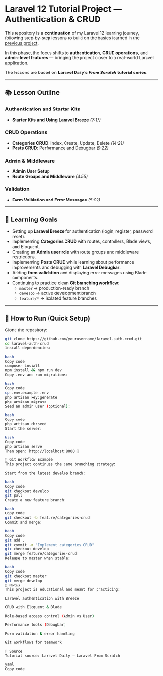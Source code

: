 # Laravel 12 Tutorial Project — Authentication & CRUD

This repository is a **continuation** of my Laravel 12 learning journey, following step-by-step lessons to build on the basics learned in the [previous project](https://github.com/rasakmarsawa/laravel).  

In this phase, the focus shifts to **authentication**, **CRUD operations**, and **admin-level features** — bringing the project closer to a real-world Laravel application.

The lessons are based on **Laravel Daily’s _From Scratch_ tutorial series**.

---

## 📚 Lesson Outline

### Authentication and Starter Kits
- **Starter Kits and Using Laravel Breeze** *(7:17)*

### CRUD Operations
- **Categories CRUD**: Index, Create, Update, Delete *(14:21)*
- **Posts CRUD**: Performance and Debugbar *(9:22)*

### Admin & Middleware
- **Admin User Setup**
- **Route Groups and Middleware** *(4:55)*

### Validation
- **Form Validation and Error Messages** *(5:02)*

---

## 🔧 Learning Goals
- Setting up **Laravel Breeze** for authentication (login, register, password reset).
- Implementing **Categories CRUD** with routes, controllers, Blade views, and Eloquent.
- Creating an **Admin user role** with route groups and middleware restrictions.
- Implementing **Posts CRUD** while learning about performance improvements and debugging with **Laravel Debugbar**.
- Adding **form validation** and displaying error messages using Blade components.
- Continuing to practice clean **Git branching workflow**:
  - `master` → production-ready branch  
  - `develop` → active development branch  
  - `feature/*` → isolated feature branches  

---

## 🚀 How to Run (Quick Setup)

Clone the repository:
```bash
git clone https://github.com/yourusername/laravel-auth-crud.git
cd laravel-auth-crud
Install dependencies:

bash
Copy code
composer install
npm install && npm run dev
Copy .env and run migrations:

bash
Copy code
cp .env.example .env
php artisan key:generate
php artisan migrate
Seed an admin user (optional):

bash
Copy code
php artisan db:seed
Start the server:

bash
Copy code
php artisan serve
Then open: http://localhost:8000 🚀

🌿 Git Workflow Example
This project continues the same branching strategy:

Start from the latest develop branch:

bash
Copy code
git checkout develop
git pull
Create a new feature branch:

bash
Copy code
git checkout -b feature/categories-crud
Commit and merge:

bash
Copy code
git add .
git commit -m "Implement categories CRUD"
git checkout develop
git merge feature/categories-crud
Release to master when stable:

bash
Copy code
git checkout master
git merge develop
📝 Notes
This project is educational and meant for practicing:

Laravel authentication with Breeze

CRUD with Eloquent & Blade

Role-based access control (Admin vs User)

Performance tools (Debugbar)

Form validation & error handling

Git workflows for teamwork

📖 Source
Tutorial source: Laravel Daily — Laravel From Scratch

yaml
Copy code
